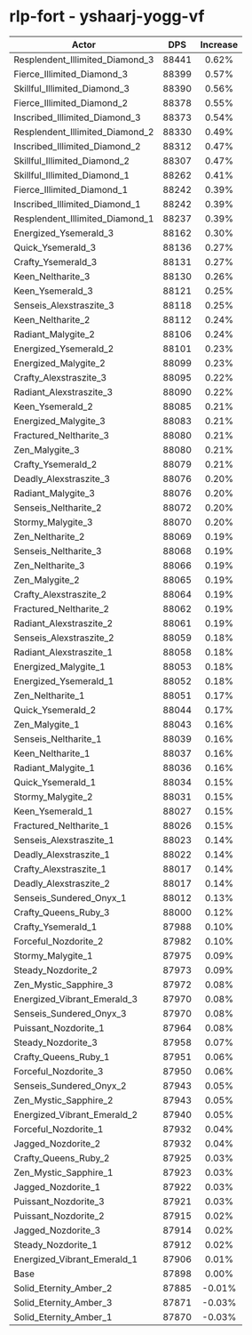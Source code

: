 # rlp-fort - yshaarj-yogg-vf
| Actor | DPS | Increase |
|---|:---:|:---:|
|Resplendent_Illimited_Diamond_3|88441|0.62%|
|Fierce_Illimited_Diamond_3|88399|0.57%|
|Skillful_Illimited_Diamond_3|88390|0.56%|
|Fierce_Illimited_Diamond_2|88378|0.55%|
|Inscribed_Illimited_Diamond_3|88373|0.54%|
|Resplendent_Illimited_Diamond_2|88330|0.49%|
|Inscribed_Illimited_Diamond_2|88312|0.47%|
|Skillful_Illimited_Diamond_2|88307|0.47%|
|Skillful_Illimited_Diamond_1|88262|0.41%|
|Fierce_Illimited_Diamond_1|88242|0.39%|
|Inscribed_Illimited_Diamond_1|88242|0.39%|
|Resplendent_Illimited_Diamond_1|88237|0.39%|
|Energized_Ysemerald_3|88162|0.30%|
|Quick_Ysemerald_3|88136|0.27%|
|Crafty_Ysemerald_3|88131|0.27%|
|Keen_Neltharite_3|88130|0.26%|
|Keen_Ysemerald_3|88121|0.25%|
|Senseis_Alexstraszite_3|88118|0.25%|
|Keen_Neltharite_2|88112|0.24%|
|Radiant_Malygite_2|88106|0.24%|
|Energized_Ysemerald_2|88101|0.23%|
|Energized_Malygite_2|88099|0.23%|
|Crafty_Alexstraszite_3|88095|0.22%|
|Radiant_Alexstraszite_3|88090|0.22%|
|Keen_Ysemerald_2|88085|0.21%|
|Energized_Malygite_3|88083|0.21%|
|Fractured_Neltharite_3|88080|0.21%|
|Zen_Malygite_3|88080|0.21%|
|Crafty_Ysemerald_2|88079|0.21%|
|Deadly_Alexstraszite_3|88076|0.20%|
|Radiant_Malygite_3|88076|0.20%|
|Senseis_Neltharite_2|88072|0.20%|
|Stormy_Malygite_3|88070|0.20%|
|Zen_Neltharite_2|88069|0.19%|
|Senseis_Neltharite_3|88068|0.19%|
|Zen_Neltharite_3|88066|0.19%|
|Zen_Malygite_2|88065|0.19%|
|Crafty_Alexstraszite_2|88064|0.19%|
|Fractured_Neltharite_2|88062|0.19%|
|Radiant_Alexstraszite_2|88061|0.19%|
|Senseis_Alexstraszite_2|88059|0.18%|
|Radiant_Alexstraszite_1|88058|0.18%|
|Energized_Malygite_1|88053|0.18%|
|Energized_Ysemerald_1|88052|0.18%|
|Zen_Neltharite_1|88051|0.17%|
|Quick_Ysemerald_2|88044|0.17%|
|Zen_Malygite_1|88043|0.16%|
|Senseis_Neltharite_1|88039|0.16%|
|Keen_Neltharite_1|88037|0.16%|
|Radiant_Malygite_1|88036|0.16%|
|Quick_Ysemerald_1|88034|0.15%|
|Stormy_Malygite_2|88031|0.15%|
|Keen_Ysemerald_1|88027|0.15%|
|Fractured_Neltharite_1|88026|0.15%|
|Senseis_Alexstraszite_1|88023|0.14%|
|Deadly_Alexstraszite_1|88022|0.14%|
|Crafty_Alexstraszite_1|88017|0.14%|
|Deadly_Alexstraszite_2|88017|0.14%|
|Senseis_Sundered_Onyx_1|88012|0.13%|
|Crafty_Queens_Ruby_3|88000|0.12%|
|Crafty_Ysemerald_1|87988|0.10%|
|Forceful_Nozdorite_2|87982|0.10%|
|Stormy_Malygite_1|87975|0.09%|
|Steady_Nozdorite_2|87973|0.09%|
|Zen_Mystic_Sapphire_3|87972|0.08%|
|Energized_Vibrant_Emerald_3|87970|0.08%|
|Senseis_Sundered_Onyx_3|87970|0.08%|
|Puissant_Nozdorite_1|87964|0.08%|
|Steady_Nozdorite_3|87958|0.07%|
|Crafty_Queens_Ruby_1|87951|0.06%|
|Forceful_Nozdorite_3|87950|0.06%|
|Senseis_Sundered_Onyx_2|87943|0.05%|
|Zen_Mystic_Sapphire_2|87943|0.05%|
|Energized_Vibrant_Emerald_2|87940|0.05%|
|Forceful_Nozdorite_1|87932|0.04%|
|Jagged_Nozdorite_2|87932|0.04%|
|Crafty_Queens_Ruby_2|87925|0.03%|
|Zen_Mystic_Sapphire_1|87923|0.03%|
|Jagged_Nozdorite_1|87922|0.03%|
|Puissant_Nozdorite_3|87921|0.03%|
|Puissant_Nozdorite_2|87915|0.02%|
|Jagged_Nozdorite_3|87914|0.02%|
|Steady_Nozdorite_1|87912|0.02%|
|Energized_Vibrant_Emerald_1|87906|0.01%|
|Base|87898|0.00%|
|Solid_Eternity_Amber_2|87885|-0.01%|
|Solid_Eternity_Amber_3|87871|-0.03%|
|Solid_Eternity_Amber_1|87870|-0.03%|
